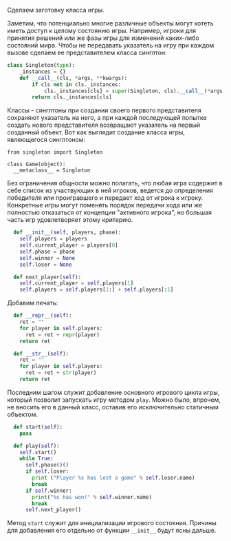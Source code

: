 Сделаем заготовку класса игры.

Заметим, что потенциально многие различные объекты могут хотеть иметь доступ к целому состоянию игры. Например, игроки для принятия решений или же фазы игры для изменений каких-либо состояний мира. Чтобы не передавать указатель на игру при каждом вызове сделаем ее представителем класса синглтон:

```py
class Singleton(type):
    _instances = {}
    def __call__(cls, *args, **kwargs):
        if cls not in cls._instances:
            cls._instances[cls] = super(Singleton, cls).__call__(*args, **kwargs)
        return cls._instances[cls]
```

Классы - синглтоны при создании своего первого представителя сохраняют указатель на него, а при каждой последующей попытке создать нового представителя возвращают указатель на первый созданный объект. Вот как выглядит создание класса игры, являющегося синглтоном:

```
from singleton import Singleton

class Game(object):
  __metaclass__ = Singleton
```

Без ограничения общности можно полагать, что любая игра содержит в себе список из участвующих в ней игроков, ведется до определения победителя или проигравшего и передает ход от игрока к игроку. Конкретные игры могут поменять порядок передачи хода или же полностью отказаться от концепции "активного игрока", но большая часть игр удовлетворяет этому критерию.

```py
  def __init__(self, players, phase):
    self.players = players
    self.current_player = players[0]
    self.phase = phase
    self.winner = None
    self.loser = None

  def next_player(self):
    self.current_player = self.players[1]
    self.players = self.players[1:] + self.players[:1]
```

Добавим печать:

```py
  def __repr__(self):
    ret = ""
    for player in self.players:
      ret = ret + repr(player)
    return ret

  def __str__(self):
    ret = ""
    for player in self.players:
      ret = ret + str(player)
    return ret
```

Последним шагом служит добавление основного игрового цикла игры, который позволит запускать игру методом `play`. Можно было, впрочем, не вносить его в данный класс, оставив его исключительно статичным объектом.

```py
  def start(self):
    pass

  def play(self):
    self.start()
    while True:
      self.phase()()
      if self.loser:
        print ("Player %s has lost a game" % self.loser.name)
        break
      if self.winner:
        print("%s has won!" % self.winner.name)
        break
      self.next_player()
```

Метод `start` служит для инициализации игрового состояния. Причины для добавления его отдельно от функции `__init__` будут ясны дальше.

